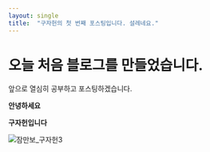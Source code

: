 ```yaml
---
layout: single
title:  "구자헌의 첫 번째 포스팅입니다. 설레네요."
---
```


# 오늘 처음 블로그를 만들었습니다.

앞으로 열심히 공부하고 포스팅하겠습니다.

**안녕하세요**

**구자헌입니다**

![잠만보_구자헌3](../images/2024-07-22-first/잠만보_구자헌3.png)
